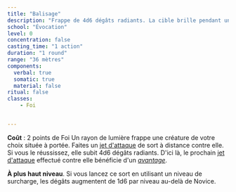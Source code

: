 ```yaml
---
title: "Balisage"
description: "Frappe de 4d6 dégâts radiants. La cible brille pendant un tour."
school: "Évocation"
level: 0
concentration: false
casting_time: "1 action"
duration: "1 round"
range: "36 mètres"
components:
  verbal: true
  somatic: true
  material: false
ritual: false
classes:
    - Foi


---
```


**Coût** : 2 points de Foi
Un rayon de lumière frappe une créature de votre choix située à portée. Faites un [jet d'attaque](/combattre/#jets-d-attaque) de sort à distance contre elle. Si vous le réussissez, elle subit 4d6 dégâts radiants. D'ici là, le prochain [jet d'attaque](/combattre/#jets-d-attaque) effectué contre elle bénéficie d'un [_avantage_](/utiliser-les-caracteristiques/#avantage-et-desavantage).

**À plus haut niveau**. Si vous lancez ce sort en utilisant un niveau de surcharge, les dégâts augmentent de 1d6 par niveau au-delà de Novice.
